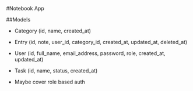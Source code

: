 #Notebook App

##Models

- Category (id, name, created_at)
- Entry (id, note, user_id, category_id, created_at, updated_at, deleted_at)
- User (id, full_name, email_address, password, role, created_at, updated_at)
- Task (id, name, status, created_at)

- Maybe cover role based auth